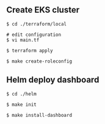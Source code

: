 ## Create EKS cluster
```
$ cd ./terraform/local

# edit configuration
$ vi main.tf

$ terraform apply

$ make create-roleconfig
```

## Helm deploy dashboard
```
$ cd ./helm

$ make init

$ make install-dashboard
```
